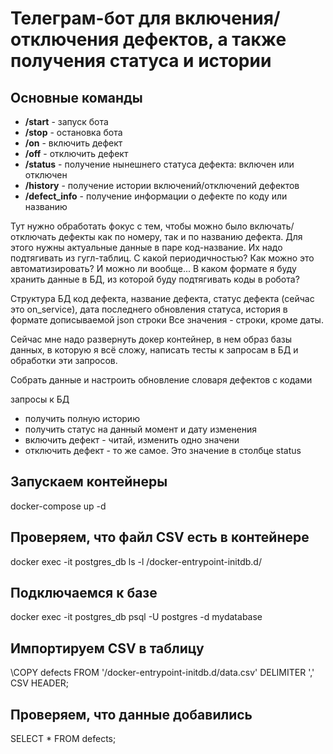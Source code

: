 # Телеграм-бот для включения/отключения дефектов, а также получения статуса и истории

## Основные команды

- **/start** - запуск бота
- **/stop** - остановка бота
- **/on** - включить дефект
- **/off** - отключить дефект
- **/status** - получение нынешнего статуса дефекта: включен или отключен
- **/history** - получение истории включений/отключений дефектов
- **/defect_info** - получение информации о дефекте по коду или названию
  
Тут нужно обработать фокус с тем, чтобы можно было включать/отключать дефекты как по номеру, так и по названию дефекта. Для этого нужны актуальные данные в паре код-название. Их надо подтягивать из гугл-таблиц. С какой периодичностью? Как можно это автоматизировать? И можно ли вообще...
В каком формате я буду хранить данные в БД, из которой буду подтягивать коды в робота?

Структура БД
код дефекта, название дефекта, статус дефекта (сейчас это on_service), дата последнего обновления статуса, история в формате дописываемой json строки
Все значения - строки, кроме даты.

Сейчас мне надо развернуть докер контейнер, в нем образ базы данных, в которую я всё сложу, написать тесты к запросам в БД и обработки эти запросов.

Собрать данные и настроить обновление словаря дефектов с кодами

запросы к БД

- получить полную историю
- получить статус на данный момент и дату изменения
- включить дефект - читай, изменить одно значени
- отключить дефект - то же самое. Это значение в столбце status

## Запускаем контейнеры

docker-compose up -d

## Проверяем, что файл CSV есть в контейнере

docker exec -it postgres_db ls -l /docker-entrypoint-initdb.d/

## Подключаемся к базе

docker exec -it postgres_db psql -U postgres -d mydatabase

## Импортируем CSV в таблицу

\COPY defects FROM '/docker-entrypoint-initdb.d/data.csv' DELIMITER ',' CSV HEADER;

## Проверяем, что данные добавились

SELECT * FROM defects;
